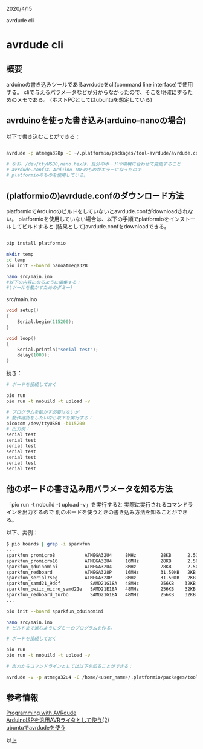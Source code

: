 
2020/4/15  

avrdude cli
# avrdude cli

## 概要
arduinoの書き込みツールであるavrdudeをcli(command line interface)で使用する。
cliで与えるパラメータなどが分からなかったので、そこを明確にするためのメモである。
(ホストPCとしてはubuntuを想定している)

## avrduinoを使った書き込み(arduino-nanoの場合)
以下で書き込むことができる：
```bash

avrdude -p atmega328p -C ~/.platformio/packages/tool-avrdude/avrdude.conf -c arduino -b 57600 -D -P /dev/ttyUSB0 -U flash:w:nano.hex:i

# なお、/dev/ttyUSB0,nano.hexは、自分のボードや環境に合わせて変更すること
# avrdude.confは、Arduino-IDEのものがエラーになったので
# platformioのものを使用している。

```

## (platformioの)avrdude.confのダウンロード方法
platformioでArduinoのビルドをしていないとavrdude.confがdownloadされない。
platformioを使用していない場合は、以下の手順でplatformioをインストールしてビルドすると
(結果として)avrdude.confをdownloadできる。

```bash

pip install platformio

mkdir temp
cd temp
pio init --board nanoatmega328

nano src/main.ino
#以下の内容になるように編集する：
#(ツールを動かすためのダミー)
```
src/main.ino
```c++
void setup()
{
    Serial.begin(115200);
}

void loop()
{
    Serial.println("serial test");
    delay(1000);
}
```
続き：
```bash
# ボードを接続しておく

pio run
pio run -t nobuild -t upload -v

# プログラムを動かす必要はないが
# 動作確認をしたいなら以下を実行する：
picocom /dev/ttyUSB0 -b115200
# 出力例：
serial test
serial test
serial test
serial test
serial test
serial test
serial test

```

## 他のボードの書き込み用パラメータを知る方法

「pio run -t nobuild -t upload -v」を実行すると
実際に実行されるコマンドラインを出力するので
別のボードを使うときの書き込み方法を知ることができる。

以下、実例：
```bash
$ pio boards | grep -i sparkfun
...
sparkfun_promicro8           ATMEGA32U4     8MHz         28KB      2.50KB  SparkFun Pro Micro 3.3V/8MHz
sparkfun_promicro16          ATMEGA32U4     16MHz        28KB      2.50KB  SparkFun Pro Micro 5V/16MHz
sparkfun_qduinomini          ATMEGA32U4     8MHz         28KB      2.50KB  SparkFun Qduino Mini
sparkfun_redboard            ATMEGA328P     16MHz        31.50KB   2KB     SparkFun RedBoard
sparkfun_serial7seg          ATMEGA328P     8MHz         31.50KB   2KB     SparkFun Serial 7-Segment Display
sparkfun_samd21_9dof           SAMD21G18A   48MHz        256KB    32KB   SparkFun 9DoF Razor IMU M0
sparkfun_qwiic_micro_samd21e   SAMD21E18A   48MHz        256KB    32KB   SparkFun Qwiic Micro
sparkfun_redboard_turbo        SAMD21G18A   48MHz        256KB    32KB   SparkFun RedBoard Turbo
...

pio init --board sparkfun_qduinomini

nano src/main.ino
# ビルドまで進むようにダミーのプログラムを作る。

# ボードを接続しておく

pio run
pio run -t nobuild -t upload -v

# 出力からコマンドラインとしては以下を知ることができる：

avrdude -v -p atmega32u4 -C /home/<user_name>/.platformio/packages/tool-avrdude/avrdude.conf -c avr109 -b 57600 -D -P "/dev/ttyUSB0" -U flash:w:.pio/build/sparkfun_qduinomini/firmware.hex:i


```

## 参考情報

[Programming with AVRdude](https://learn.adafruit.com/introducing-trinket/programming-with-avrdude)  
[ArduinoISPを汎用AVRライタとして使う(2)](https://synapse.kyoto/tips/ArduinoISP_AVRWriter/page002.html)  
[ubuntuでavrdudeを使う](https://kivantium.hateblo.jp/entry/20120105/1325726060)  

以上

